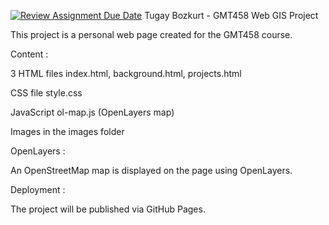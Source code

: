 [![Review Assignment Due Date](https://classroom.github.com/assets/deadline-readme-button-22041afd0340ce965d47ae6ef1cefeee28c7c493a6346c4f15d667ab976d596c.svg)](https://classroom.github.com/a/7C3xAGjq)
Tugay Bozkurt - GMT458 Web GIS Project

This project is a personal web page created for the GMT458 course.

Content : 

3 HTML files  index.html, background.html, projects.html

CSS file  style.css

JavaScript  ol-map.js (OpenLayers map)

Images  in the images folder

OpenLayers :

An OpenStreetMap map is displayed on the page using OpenLayers.

Deployment :

The project will be published via GitHub Pages.
